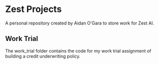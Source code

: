 # Zest Projects
A personal repository created by Aidan O'Gara to store work for Zest AI. 

## Work Trial
The work_trial folder contains the code for my work trial assignment of building a credit underwriting policy. 
